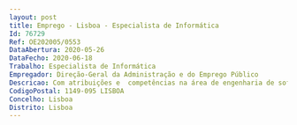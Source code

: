 ```yaml
--- 
layout: post
title: Emprego - Lisboa - Especialista de Informática
Id: 76729
Ref: OE202005/0553
DataAbertura: 2020-05-26
DataFecho: 2020-06-18
Trabalho: Especialista de Informática
Empregador: Direção-Geral da Administração e do Emprego Público
Descricao: Com atribuições e  competências na área de engenharia de software e, em concreto, para o exercício de funções de especialista de Sistemas de Informação e, designadamente, com autonomia técnica e experiência, nas seguintes áreas a) Suporte técnico aos utilizadores b) Análise de requisitos e desenvolvimento de projetos técnicos de suporte aos sistemas de informação c) Domínio de tecnologias de bases de dados relacionais (Sqlserver) d) Gestão Documental e) Apoio à implementação de soluções de análise Inteligente de Dados (BI).
CodigoPostal: 1149-095 LISBOA
Concelho: Lisboa
Distrito: Lisboa
--- 
```

